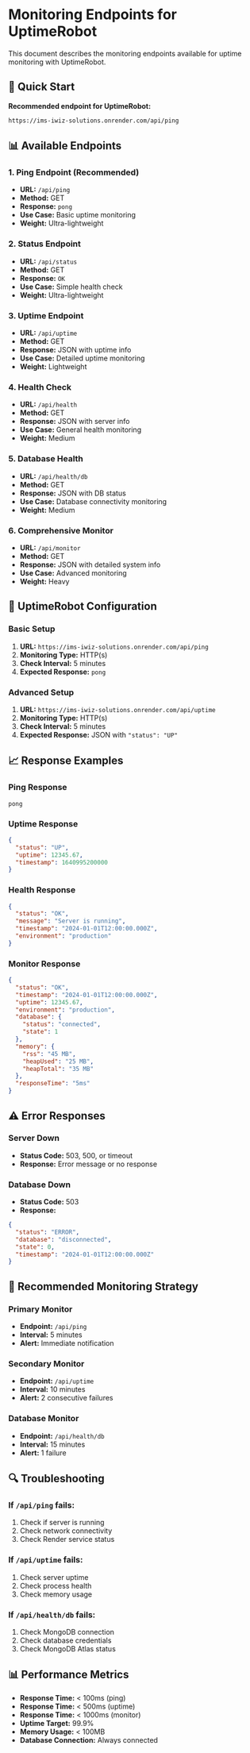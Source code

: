 # Monitoring Endpoints for UptimeRobot

This document describes the monitoring endpoints available for uptime monitoring with UptimeRobot.

## 🚀 Quick Start

**Recommended endpoint for UptimeRobot:**
```
https://ims-iwiz-solutions.onrender.com/api/ping
```

## 📊 Available Endpoints

### 1. **Ping Endpoint** (Recommended)
- **URL:** `/api/ping`
- **Method:** GET
- **Response:** `pong`
- **Use Case:** Basic uptime monitoring
- **Weight:** Ultra-lightweight

### 2. **Status Endpoint**
- **URL:** `/api/status`
- **Method:** GET
- **Response:** `OK`
- **Use Case:** Simple health check
- **Weight:** Ultra-lightweight

### 3. **Uptime Endpoint**
- **URL:** `/api/uptime`
- **Method:** GET
- **Response:** JSON with uptime info
- **Use Case:** Detailed uptime monitoring
- **Weight:** Lightweight

### 4. **Health Check**
- **URL:** `/api/health`
- **Method:** GET
- **Response:** JSON with server info
- **Use Case:** General health monitoring
- **Weight:** Medium

### 5. **Database Health**
- **URL:** `/api/health/db`
- **Method:** GET
- **Response:** JSON with DB status
- **Use Case:** Database connectivity monitoring
- **Weight:** Medium

### 6. **Comprehensive Monitor**
- **URL:** `/api/monitor`
- **Method:** GET
- **Response:** JSON with detailed system info
- **Use Case:** Advanced monitoring
- **Weight:** Heavy

## 🔧 UptimeRobot Configuration

### Basic Setup
1. **URL:** `https://ims-iwiz-solutions.onrender.com/api/ping`
2. **Monitoring Type:** HTTP(s)
3. **Check Interval:** 5 minutes
4. **Expected Response:** `pong`

### Advanced Setup
1. **URL:** `https://ims-iwiz-solutions.onrender.com/api/uptime`
2. **Monitoring Type:** HTTP(s)
3. **Check Interval:** 5 minutes
4. **Expected Response:** JSON with `"status": "UP"`

## 📈 Response Examples

### Ping Response
```
pong
```

### Uptime Response
```json
{
  "status": "UP",
  "uptime": 12345.67,
  "timestamp": 1640995200000
}
```

### Health Response
```json
{
  "status": "OK",
  "message": "Server is running",
  "timestamp": "2024-01-01T12:00:00.000Z",
  "environment": "production"
}
```

### Monitor Response
```json
{
  "status": "OK",
  "timestamp": "2024-01-01T12:00:00.000Z",
  "uptime": 12345.67,
  "environment": "production",
  "database": {
    "status": "connected",
    "state": 1
  },
  "memory": {
    "rss": "45 MB",
    "heapUsed": "25 MB",
    "heapTotal": "35 MB"
  },
  "responseTime": "5ms"
}
```

## ⚠️ Error Responses

### Server Down
- **Status Code:** 503, 500, or timeout
- **Response:** Error message or no response

### Database Down
- **Status Code:** 503
- **Response:** 
```json
{
  "status": "ERROR",
  "database": "disconnected",
  "state": 0,
  "timestamp": "2024-01-01T12:00:00.000Z"
}
```

## 🎯 Recommended Monitoring Strategy

### Primary Monitor
- **Endpoint:** `/api/ping`
- **Interval:** 5 minutes
- **Alert:** Immediate notification

### Secondary Monitor
- **Endpoint:** `/api/uptime`
- **Interval:** 10 minutes
- **Alert:** 2 consecutive failures

### Database Monitor
- **Endpoint:** `/api/health/db`
- **Interval:** 15 minutes
- **Alert:** 1 failure

## 🔍 Troubleshooting

### If `/api/ping` fails:
1. Check if server is running
2. Check network connectivity
3. Check Render service status

### If `/api/uptime` fails:
1. Check server uptime
2. Check process health
3. Check memory usage

### If `/api/health/db` fails:
1. Check MongoDB connection
2. Check database credentials
3. Check MongoDB Atlas status

## 📊 Performance Metrics

- **Response Time:** < 100ms (ping)
- **Response Time:** < 500ms (uptime)
- **Response Time:** < 1000ms (monitor)
- **Uptime Target:** 99.9%
- **Memory Usage:** < 100MB
- **Database Connection:** Always connected
